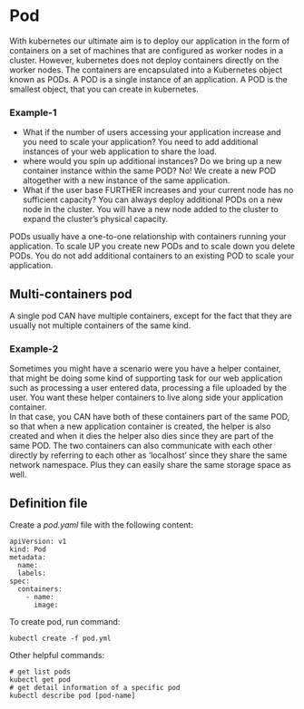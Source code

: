 # Pod

With kubernetes our ultimate aim is to deploy our application in the form of containers on a set of machines that are configured as 
worker nodes in a cluster. However, kubernetes does not deploy containers directly on the worker nodes. The containers are encapsulated into a Kubernetes object known as PODs. A POD is a single instance of an application. A POD is the smallest object, that you can create in kubernetes.

### Example-1

* What if the number of users accessing your application increase and you need to scale your application?
You need to add additional instances of your web application to share the load. 
* where would you spin up additional instances? Do we bring up a new container instance within the same POD? 
No! We create a new POD altogether with a new instance of the same application. 
* What if the user base FURTHER increases and your current node has no sufficient capacity? 
You can always deploy additional PODs on a new node in the cluster. You will have a new node added to the cluster to expand the cluster’s physical capacity. 

PODs usually have a one-to-one relationship with containers running your application. To scale UP you create new PODs and to scale down you delete PODs. You do not add additional containers to an existing POD to scale your application.

## Multi-containers pod

A single pod CAN have multiple containers, except for the fact that they are usually not multiple containers of the same kind.

### Example-2

Sometimes you might have a scenario were you have a helper container, that might be doing some kind of supporting task for our web application such as processing a user entered data, processing a file uploaded by the user. You want these helper containers to live along side your application container. \
In that case, you CAN have both of these containers part of the same POD, so that when a new application container is created, the helper is also created and when it dies the helper also dies since they are part of the same POD. The two containers can also communicate with each other directly by referring to each other as ‘localhost’ since they share the same network namespace. Plus they can easily share the same storage space as well. 

## Definition file

Create a *pod.yaml* file with the following content:
```
apiVersion: v1
kind: Pod
metadata:
  name:
  labels:
spec:
  containers:
    - name: 
      image: 
```

To create pod, run command:
```
kubectl create -f pod.yml
```

Other helpful commands:
```
# get list pods
kubectl get pod 
# get detail information of a specific pod
kubectl describe pod [pod-name]
```